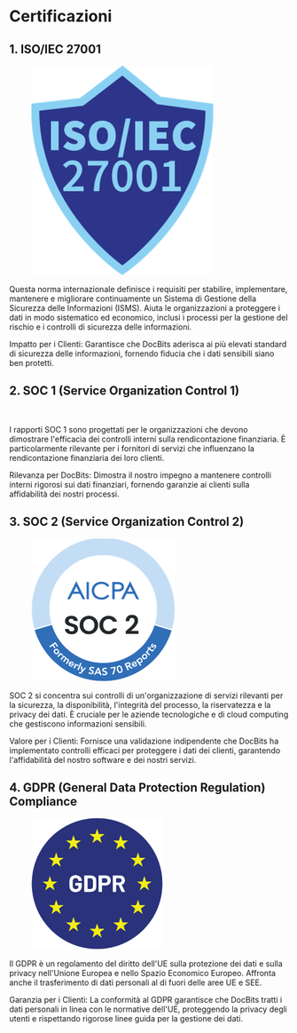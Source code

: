# Certificazioni

## 1. ISO/IEC 27001

<figure><img src="../.gitbook/assets/certifications1.png" alt=""><figcaption></figcaption></figure>

Questa norma internazionale definisce i requisiti per stabilire, implementare, mantenere e migliorare continuamente un Sistema di Gestione della Sicurezza delle Informazioni (ISMS). Aiuta le organizzazioni a proteggere i dati in modo sistematico ed economico, inclusi i processi per la gestione del rischio e i controlli di sicurezza delle informazioni.

Impatto per i Clienti: Garantisce che DocBits aderisca ai più elevati standard di sicurezza delle informazioni, fornendo fiducia che i dati sensibili siano ben protetti.



## 2. SOC 1 (Service Organization Control 1)

<figure><img src="../.gitbook/assets/certifications2.avif" alt=""><figcaption></figcaption></figure>

I rapporti SOC 1 sono progettati per le organizzazioni che devono dimostrare l'efficacia dei controlli interni sulla rendicontazione finanziaria. È particolarmente rilevante per i fornitori di servizi che influenzano la rendicontazione finanziaria dei loro clienti.

Rilevanza per DocBits: Dimostra il nostro impegno a mantenere controlli interni rigorosi sui dati finanziari, fornendo garanzie ai clienti sulla affidabilità dei nostri processi.



## 3. SOC 2 (Service Organization Control 2)

<figure><img src="../.gitbook/assets/certifications3.png" alt=""><figcaption></figcaption></figure>

SOC 2 si concentra sui controlli di un'organizzazione di servizi rilevanti per la sicurezza, la disponibilità, l'integrità del processo, la riservatezza e la privacy dei dati. È cruciale per le aziende tecnologiche e di cloud computing che gestiscono informazioni sensibili.

Valore per i Clienti: Fornisce una validazione indipendente che DocBits ha implementato controlli efficaci per proteggere i dati dei clienti, garantendo l'affidabilità del nostro software e dei nostri servizi.



## 4. GDPR (General Data Protection Regulation) Compliance

<figure><img src="../.gitbook/assets/certifications4.png" alt=""><figcaption></figcaption></figure>

Il GDPR è un regolamento del diritto dell'UE sulla protezione dei dati e sulla privacy nell'Unione Europea e nello Spazio Economico Europeo. Affronta anche il trasferimento di dati personali al di fuori delle aree UE e SEE.

Garanzia per i Clienti: La conformità al GDPR garantisce che DocBits tratti i dati personali in linea con le normative dell'UE, proteggendo la privacy degli utenti e rispettando rigorose linee guida per la gestione dei dati.
